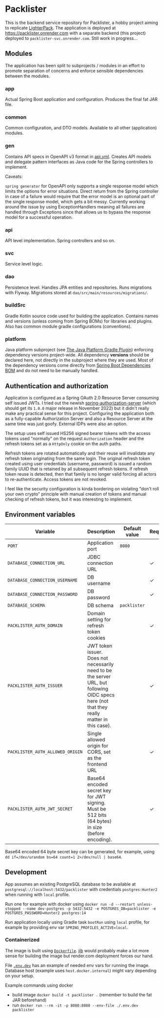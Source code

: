 # Packlister

This is the backend service repository for Packlister, a hobby project aiming to
replicate [LighterPack](https://lighterpack.com/). The application is deployed at https://packlister.onrender.com with
a separate backend (this project) deployed to `packlister-svc.onrender.com`. Still work in progress...

## Modules

The application has been split to subprojects / modules in an effort to promote separation of concerns and enforce
sensible dependencies between the modules.

### app

Actual Spring Boot application and configuration. Produces the final fat JAR file.

### common

Common configuration, and DTO models. Available to all other (application) modules.

### gen

Contains API specs in OpenAPI v3 format in [api.yml](/gen/api.yml). Creates API models and delegate pattern interfaces
as Java code for the Spring controllers to implement.

Caveats:

`spring generator` for OpenAPI only supports a single response model which limits the options for error situations.
Direct return from the Spring controller in case of a failure would require that the error model is an optional part of
the single response model, which gets a bit messy. Currently working around the issue by using ExceptionHandlers meaning
all failures are handled through Exceptions since that allows us to bypass the response model for a successful
operation.

### api

API level implementation. Spring controllers and so on.

### svc

Service level logic.

### dao

Persistence level. Handles JPA entities and repositories. Runs migrations with Flyway. Migrations stored
at `dao/src/main/resources/migrations/`.

### buildSrc

Gradle Kotlin source code used for building the application. Contains names and versions (unless coming from Spring
BOMs) for libraries and plugins. Also has common module gradle configurations (conventions).

### platform

Java platform subproject (see
[The Java Platform Gradle Plugin](https://docs.gradle.org/current/userguide/java_platform_plugin.html)) enforcing
dependency versions project-wide. All dependency **versions** should be declared here, not directly in the subproject
where they are used. Most of the dependency versions come directly
from [Spring Boot Dependencies BOM](https://mvnrepository.com/artifact/org.springframework.boot/spring-boot-dependencies)
and do not need to be manually handled.

## Authentication and authorization

Application is configured as a Spring OAuth 2.0 Resource Server consuming self issued JWTs. I tried out the
newish [spring-authorization-server](https://github.com/spring-projects/spring-authorization-server) (which should get
its `1.0.0` major release in November 2022) but it didn't really make any practical sense for this project. Configuring
the application both as a fully-capable Authorization Server and also a Resource Server at the same time was just goofy.
External IDPs were also an option.

The setup uses self issued HS256 signed bearer tokens with the access tokens used
"normally" on the request `Authorization` header and the refresh tokens set as a `HttpOnly` cookie on the
auth paths.

Refresh tokens are rotated automatically and their reuse will invalidate any refresh token originating from the same
login. The original refresh token created using user credentials (username, password) is issued a random family UUID
that is retained by all subsequent refresh tokens. If refresh token reuse is detected, then that family is no longer
valid forcing all actors to re-authenticate. Access tokens are not revoked.

I feel like the security configuration is kinda bordering on violating "don't roll your own crypto" principle with
manual creation of tokens and manual checking of refresh tokens, but it was interesting to implement.

## Environment variables

| Variable                         | Description                                                                                                                                 | Default value | Required | Example                                                        |
|----------------------------------|---------------------------------------------------------------------------------------------------------------------------------------------|---------------|----------|----------------------------------------------------------------|
| `PORT`                           | Application port                                                                                                                            | `8080`        |          |                                                                |
| `DATABASE_CONNECTION_URL`        | JDBC connection URL                                                                                                                         |               | ✓        | `jdbc:postgresql://host.docker.internal:5432/packlister`       |
| `DATABASE_CONNECTION_USERNAME`   | DB username                                                                                                                                 |               | ✓        | `postgres`                                                     |
| `DATABASE_CONNECTION_PASSWORD`   | DB password                                                                                                                                 |               | ✓        | `Hunter2`                                                      |
| `DATABASE_SCHEMA`                | DB schema                                                                                                                                   | `packlister`  |          |                                                                |
| `PACKLISTER_AUTH_DOMAIN`         | Domain setting for refresh token cookies                                                                                                    |               | ✓        | `localhost`, `packlister-svc.onrender.com`                     |
| `PACKLISTER_AUTH_ISSUER`         | JWT token issuer. Does not necessarily need to be the server URL, but following OIDC specs here (not that they really matter in this case). |               | ✓        | `http://localhost:8080`, `https://packlister-svc.onrender.com` |
| `PACKLISTER_AUTH_ALLOWED_ORIGIN` | Single allowed origin for CORS, set as the frontend URL                                                                                     |               | ✓        | `http://localhost:3003`, `https://packlister.onrender.com`     |
| `PACKLISTER_AUTH_JWT_SECRET`     | Base64 encoded secret key for JWT signing. Must be 512 bits (64 bytes) in size (before encoding).                                           |               | ✓        |                                                                |

Base64 encoded 64 byte secret key can be generated, for
example, using `dd if=/dev/urandom bs=64 count=1 2>/dev/null | base64`.

## Development

App assumes an existing PostgreSQL database to be available at `postgresql://localhost:5432/packlister` with
credentials `postgres:Hunter2` when running with `local` profile.

Run one for example with docker
using `docker run -d --restart unless-stopped --name dev-postgres -p 5432:5432 -e POSTGRES_DB=packlister -e POSTGRES_PASSWORD=Hunter2 postgres:14`

Run application locally using Gradle task `bootRun` using `local` profile, for example by providing env
var `SPRING_PROFILES_ACTIVE=local`.

### Containerized

The image is built using [`Dockerfile`](Dockerfile). [jib](https://github.com/GoogleContainerTools/jib) would probably
make a lot more sense for building the image but render.com deployment forces our hand.

File [`.env.dev`](.env.dev) has an example of needed env vars for running the image. Database host (example
uses `host.docker.internal`) might vary depending on your setup.

Example commands using docker

* build image `docker build -t packlister .` (remember to build the fat JAR beforehand)
* run `docker run --rm -it -p 8080:8080 --env-file ./.env.dev packlister`
